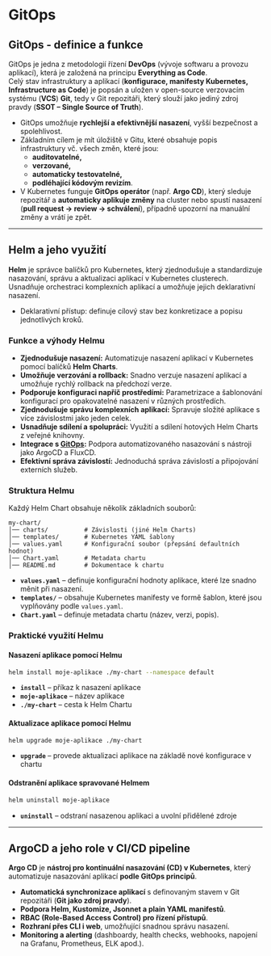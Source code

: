 # GitOps

## GitOps - definice a funkce
GitOps je jedna z metodologií řízení **DevOps** (vývoje softwaru a provozu aplikací), která je založená na principu **Everything as Code**.  
Celý stav infrastruktury a aplikací (**konfigurace, manifesty Kubernetes, Infrastructure as Code**) je popsán a uložen v open-source verzovacím systému (**VCS**) **Git**, tedy v Git repozitáři, který slouží jako jediný zdroj pravdy (**SSOT – Single Source of Truth**).
- GitOps umožňuje **rychlejší a efektivnější nasazení**, vyšší bezpečnost a spolehlivost.
- Základním cílem je mít úložiště v Gitu, které obsahuje popis infrastruktury vč. všech změn, které jsou:
  - **auditovatelné,** 
  - **verzované,**
  - **automaticky testovatelné,** 
  - **podléhající kódovým revizím**.
- V Kubernetes funguje **GitOps operátor** (např. **Argo CD**), který sleduje repozitář a **automaticky aplikuje změny** na cluster nebo spustí nasazení (**pull request → review → schválení**), případně upozorní na manuální změny a vrátí je zpět.

---

## Helm a jeho využití  
**Helm** je správce balíčků pro Kubernetes, který zjednodušuje a standardizuje nasazování, správu a aktualizaci aplikací v Kubernetes clusterech. Usnadňuje orchestraci komplexních aplikací a umožňuje jejich deklarativní nasazení.
- Deklarativní přístup: definuje cílový stav bez konkretizace a popisu jednotlivých kroků.

### Funkce a výhody Helmu
- **Zjednodušuje nasazení:** Automatizuje nasazení aplikací v Kubernetes pomocí balíčků **Helm Charts**.
- **Umožňuje verzování a rollback:** Snadno verzuje nasazení aplikací a umožňuje rychlý rollback na předchozí verze.
- **Podporuje konfiguraci napříč prostředími:** Parametrizace a šablonování konfigurací pro opakovatelné nasazení v různých prostředích.
- **Zjednodušuje správu komplexních aplikací:** Spravuje složité aplikace s více závislostmi jako jeden celek.
- **Usnadňuje sdílení a spolupráci:** Využití a sdílení hotových Helm Charts z veřejné knihovny.
- **Integrace s [GitOps](https://github.com/ILXNAH/devops-case-study/blob/main/cz/gitops-cz.md#gitops---definice-a-funkce):** Podpora automatizovaného nasazování s nástroji jako ArgoCD a FluxCD.
- **Efektivní správa závislostí:** Jednoduchá správa závislostí a připojování externích služeb.

### Struktura Helmu
Každý Helm Chart obsahuje několik základních souborů:  
```plaintext
my-chart/
│── charts/          # Závislosti (jiné Helm Charts)
│── templates/       # Kubernetes YAML šablony
│── values.yaml      # Konfigurační soubor (přepsání defaultních hodnot)
│── Chart.yaml       # Metadata chartu
│── README.md        # Dokumentace k chartu
```
- **`values.yaml`** – definuje konfigurační hodnoty aplikace, které lze snadno měnit při nasazení.  
- **`templates/`** – obsahuje Kubernetes manifesty ve formě šablon, které jsou vyplňovány podle `values.yaml`.  
- **`Chart.yaml`** – definuje metadata chartu (název, verzi, popis).  

### Praktické využití Helmu
#### Nasazení aplikace pomocí Helmu
```bash
helm install moje-aplikace ./my-chart --namespace default
```
- **`install`** – příkaz k nasazení aplikace  
- **`moje-aplikace`** – název aplikace  
- **`./my-chart`** – cesta k Helm Chartu  

#### Aktualizace aplikace pomocí Helmu
```bash
helm upgrade moje-aplikace ./my-chart
```
- **`upgrade`** – provede aktualizaci aplikace na základě nové konfigurace v chartu  

#### Odstranění aplikace spravované Helmem
```bash
helm uninstall moje-aplikace
```
- **`uninstall`** – odstraní nasazenou aplikaci a uvolní přidělené zdroje  

---

## ArgoCD a jeho role v CI/CD pipeline
**Argo CD** je **nástroj pro kontinuální nasazování (CD) v Kubernetes**, který automatizuje nasazování aplikací **podle GitOps principů**.
- **Automatická synchronizace aplikací** s definovaným stavem v Git repozitáři (**Git jako zdroj pravdy**).
- **Podpora Helm, Kustomize, Jsonnet a plain YAML manifestů**.
- **RBAC (Role-Based Access Control) pro řízení přístupů**.
- **Rozhraní přes CLI i web**, umožňující snadnou správu nasazení.
- **Monitoring a alerting** (dashboardy, health checks, webhooks, napojení na Grafanu, Prometheus, ELK apod.).